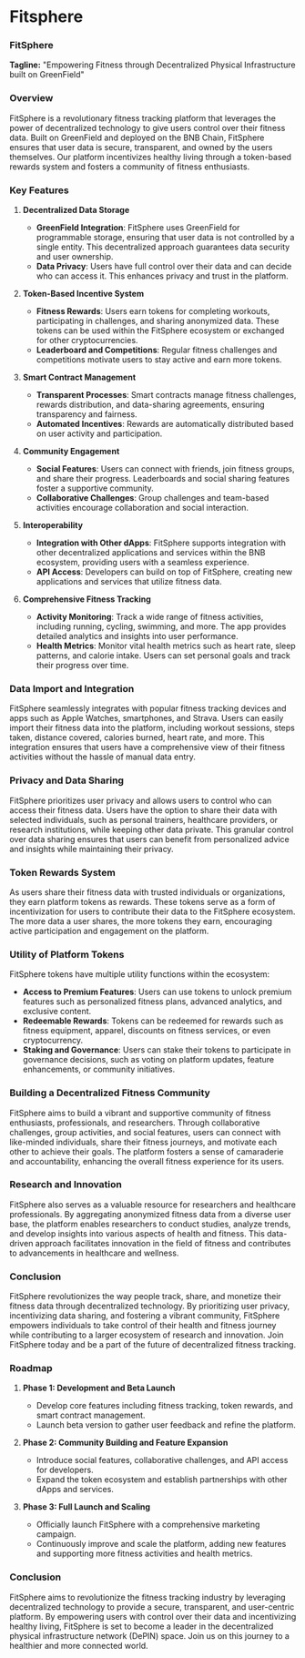 # Fitsphere

### FitSphere

**Tagline:** "Empowering Fitness through Decentralized Physical Infrastructure built on GreenField"

### Overview
FitSphere is a revolutionary fitness tracking platform that leverages the power of decentralized technology to give users control over their fitness data. Built on GreenField and deployed on the BNB Chain, FitSphere ensures that user data is secure, transparent, and owned by the users themselves. Our platform incentivizes healthy living through a token-based rewards system and fosters a community of fitness enthusiasts.

### Key Features

1. **Decentralized Data Storage**
   - **GreenField Integration**: FitSphere uses GreenField for programmable storage, ensuring that user data is not controlled by a single entity. This decentralized approach guarantees data security and user ownership.
   - **Data Privacy**: Users have full control over their data and can decide who can access it. This enhances privacy and trust in the platform.

2. **Token-Based Incentive System**
   - **Fitness Rewards**: Users earn tokens for completing workouts, participating in challenges, and sharing anonymized data. These tokens can be used within the FitSphere ecosystem or exchanged for other cryptocurrencies.
   - **Leaderboard and Competitions**: Regular fitness challenges and competitions motivate users to stay active and earn more tokens.

3. **Smart Contract Management**
   - **Transparent Processes**: Smart contracts manage fitness challenges, rewards distribution, and data-sharing agreements, ensuring transparency and fairness.
   - **Automated Incentives**: Rewards are automatically distributed based on user activity and participation.

4. **Community Engagement**
   - **Social Features**: Users can connect with friends, join fitness groups, and share their progress. Leaderboards and social sharing features foster a supportive community.
   - **Collaborative Challenges**: Group challenges and team-based activities encourage collaboration and social interaction.

5. **Interoperability**
   - **Integration with Other dApps**: FitSphere supports integration with other decentralized applications and services within the BNB ecosystem, providing users with a seamless experience.
   - **API Access**: Developers can build on top of FitSphere, creating new applications and services that utilize fitness data.

6. **Comprehensive Fitness Tracking**
   - **Activity Monitoring**: Track a wide range of fitness activities, including running, cycling, swimming, and more. The app provides detailed analytics and insights into user performance.
   - **Health Metrics**: Monitor vital health metrics such as heart rate, sleep patterns, and calorie intake. Users can set personal goals and track their progress over time.

### Data Import and Integration
FitSphere seamlessly integrates with popular fitness tracking devices and apps such as Apple Watches, smartphones, and Strava. Users can easily import their fitness data into the platform, including workout sessions, steps taken, distance covered, calories burned, heart rate, and more. This integration ensures that users have a comprehensive view of their fitness activities without the hassle of manual data entry.

### Privacy and Data Sharing
FitSphere prioritizes user privacy and allows users to control who can access their fitness data. Users have the option to share their data with selected individuals, such as personal trainers, healthcare providers, or research institutions, while keeping other data private. This granular control over data sharing ensures that users can benefit from personalized advice and insights while maintaining their privacy.

### Token Rewards System
As users share their fitness data with trusted individuals or organizations, they earn platform tokens as rewards. These tokens serve as a form of incentivization for users to contribute their data to the FitSphere ecosystem. The more data a user shares, the more tokens they earn, encouraging active participation and engagement on the platform.

### Utility of Platform Tokens
FitSphere tokens have multiple utility functions within the ecosystem:
- **Access to Premium Features**: Users can use tokens to unlock premium features such as personalized fitness plans, advanced analytics, and exclusive content.
- **Redeemable Rewards**: Tokens can be redeemed for rewards such as fitness equipment, apparel, discounts on fitness services, or even cryptocurrency.
- **Staking and Governance**: Users can stake their tokens to participate in governance decisions, such as voting on platform updates, feature enhancements, or community initiatives.

### Building a Decentralized Fitness Community
FitSphere aims to build a vibrant and supportive community of fitness enthusiasts, professionals, and researchers. Through collaborative challenges, group activities, and social features, users can connect with like-minded individuals, share their fitness journeys, and motivate each other to achieve their goals. The platform fosters a sense of camaraderie and accountability, enhancing the overall fitness experience for its users.

### Research and Innovation
FitSphere also serves as a valuable resource for researchers and healthcare professionals. By aggregating anonymized fitness data from a diverse user base, the platform enables researchers to conduct studies, analyze trends, and develop insights into various aspects of health and fitness. This data-driven approach facilitates innovation in the field of fitness and contributes to advancements in healthcare and wellness.

### Conclusion
FitSphere revolutionizes the way people track, share, and monetize their fitness data through decentralized technology. By prioritizing user privacy, incentivizing data sharing, and fostering a vibrant community, FitSphere empowers individuals to take control of their health and fitness journey while contributing to a larger ecosystem of research and innovation. Join FitSphere today and be a part of the future of decentralized fitness tracking.


### Roadmap

1. **Phase 1: Development and Beta Launch**
   - Develop core features including fitness tracking, token rewards, and smart contract management.
   - Launch beta version to gather user feedback and refine the platform.

2. **Phase 2: Community Building and Feature Expansion**
   - Introduce social features, collaborative challenges, and API access for developers.
   - Expand the token ecosystem and establish partnerships with other dApps and services.

3. **Phase 3: Full Launch and Scaling**
   - Officially launch FitSphere with a comprehensive marketing campaign.
   - Continuously improve and scale the platform, adding new features and supporting more fitness activities and health metrics.

### Conclusion

FitSphere aims to revolutionize the fitness tracking industry by leveraging decentralized technology to provide a secure, transparent, and user-centric platform. By empowering users with control over their data and incentivizing healthy living, FitSphere is set to become a leader in the decentralized physical infrastructure network (DePIN) space. Join us on this journey to a healthier and more connected world.
